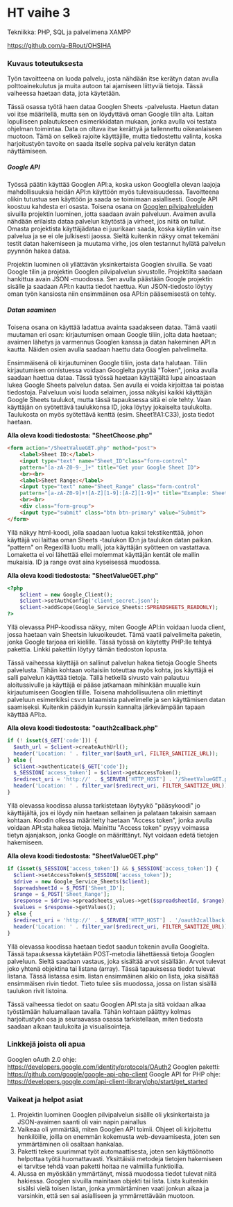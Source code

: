 # HT vaihe 3

Tekniikka:
PHP, SQL ja palvelimena XAMPP

https://github.com/a-BRout/OHSIHA

### Kuvaus toteutuksesta
Työn tavoitteena on luoda palvelu, josta nähdään itse kerätyn datan avulla polttoainekulutus ja muita autoon tai ajamiseen liittyviä tietoja. Tässä vaiheessa haetaan data, jota käytetään.

Tässä osassa työtä haen dataa Googlen Sheets -palvelusta. Haetun datan voi itse määritellä, mutta sen on löydyttävä oman Google tilin alta. Laitan lopulliseen palautukseen esimerkkidatan mukaan, jonka avulla voi testata ohjelman toimintaa. Data on oltava itse kerättyä ja tallennettu oikeanlaiseen muotoon. Tämä on selkeä rajoite käyttäjille, mutta tiedostettu valinta, koska harjoitustyön tavoite on saada itselle sopiva palvelu kerätyn datan näyttämiseen. 

##### Google API
Työssä päätin käyttää Googlen API:a, koska uskon Googlella olevan laajoja mahdollisuuksia heidän API:n käyttöön myös tulevaisuudessa. Tavoitteena olikin tutustua sen käyttöön ja saada se toimimaan asiallisesti. Google API koostuu kahdesta eri osasta. Toisena osana on [Googlen pilvipalveluiden](https://console.cloud.google.com/apis) sivuilla projektin luominen, jotta saadaan avain palveluun. Avaimen avulla nähdään erilaista dataa palvelun käytöstä ja virheet, jos niitä on tullut. Omasta projektista käyttäjädataa ei juurikaan saada, koska käytän vain itse palvelua ja se ei ole julkisesti jaossa. Sieltä kuitenkin näkyy omat tekemäni testit datan hakemiseen ja muutama virhe, jos olen testannut hylätä palvelun pyynnön hakea dataa.

Projektin luominen oli yllättävän yksinkertaista Googlen sivuilla. Se vaati Google tilin ja projektin Googlen pilvipalvelun sivustolle. Projektilta saadaan hankittua avain JSON -muodossa. Sen avulla päästään Google projektin sisälle ja saadaan API:n kautta tiedot haettua. Kun JSON-tiedosto löytyy oman työn kansiosta niin ensimmäinen osa API:in pääsemisestä on tehty.

##### Datan saaminen
Toisena osana on käyttää ladattua avainta saadakseen dataa. Tämä vaatii muutaman eri osan: kirjautumisen omaan Google tiliin, jolta data haetaan; avaimen lähetys ja varmennus Googlen kanssa ja datan hakeminen API:n kautta. Näiden osien avulla saadaan haettu data Googlen palvelimelta.

Ensimmäisenä oli kirjautuminen Google tiliin, josta data halutaan. Tiliin kirjautumisen onnistuessa voidaan Googlelta pyytää "Token", jonka avulla saadaan haettua dataa. Tässä työssä haetaan käyttäjältä lupa ainoastaan lukea Google Sheets palvelun dataa. Sen avulla ei voida kirjoittaa tai poistaa tiedostoja. Palveluun voisi luoda selaimen, jossa näkyisi kaikki käyttäjän Google Sheets taulukot, mutta tässä tapauksessa sitä ei ole tehty. Vaan käyttäjän on syötettävä taulukkonsa ID, joka löytyy jokaiselta taulukolta. Taulukosta on myös syötettävä kenttä (esim. Sheet1!A1:C33), josta tiedot haetaan.

**Alla oleva koodi tiedostosta: "SheetChoose.php"**
``` html
<form action="/SheetValueGET.php" method="post">
    <label>Sheet ID:</label>
    <input type="text" name="Sheet_ID"class="form-control" 
    pattern="[a-zA-Z0-9-_]+" title="Get your Google Sheet ID">
    <br><br>
    <label>Sheet Range:</label>
    <input type="text" name="Sheet_Range" class="form-control" 	
    pattern="[a-zA-Z0-9]+![A-Z][1-9]:[A-Z][1-9]+" title="Example: Sheet1:A1:G33">
    <br><br>
    <div class="form-group">
    <input type="submit" class="btn btn-primary" value="Submit">
</form>
```
Yllä näkyy html-koodi, jolla saadaan luotua kaksi tekstikenttää, johon käyttäjä voi laittaa oman Sheets -taulukon ID:n ja taulukon datan paikan. "pattern" on Regexillä luotu malli, jota käyttäjän syötteen on vastattava. Lomaketta ei voi lähettää ellei molemmat käyttäjän kentät ole mallin mukaisia. ID ja range ovat aina kyseisessä muodossa.

**Alla oleva koodi tiedostosta: "SheetValueGET.php"**
``` PHP
<?php
    $client = new Google_Client();
    $client->setAuthConfig('client_secret.json');
    $client->addScope(Google_Service_Sheets::SPREADSHEETS_READONLY);
?>
```
Yllä olevassa PHP-koodissa näkyy, miten Google API:in voidaan luoda client, jossa haetaan vain Sheetsin lukuoikeudet. Tämä vaatii palvelimelta paketin, jonka Google tarjoaa eri kielille. Tässä työssä on käytetty PHP:lle tehtyä pakettia. Linkki pakettiin löytyy tämän tiedoston lopusta.

Tässä vaiheessa käyttäjä on sallinut palvelun hakea tietoja Google Sheets palvelusta. Tähän kohtaan voitaisiin toteuttaa myös kohta, jos käyttäjä ei salli palvelun käyttää tietoja. Tällä hetkellä sivusto vain palautuu aloitussivulle ja käyttäjä ei pääse jatkamaan mihinkään muualle kuin kirjautumiseen Googlen tilille. Toisena mahdollisuutena olin miettinyt palveluun esimerkiksi csv:n lataamista palvelimelle ja sen käyttämisen datan saamiseksi. Kuitenkin päädyin kurssin kannalta järkevämpään tapaan käyttää API:a.

**Alla oleva koodi tiedostosta: "oauth2callback.php"**
``` PHP
if (! isset($_GET['code'])) {
  $auth_url = $client->createAuthUrl();
  header('Location: ' . filter_var($auth_url, FILTER_SANITIZE_URL));
} else {
  $client->authenticate($_GET['code']);
  $_SESSION['access_token'] = $client->getAccessToken();
  $redirect_uri = 'http://' . $_SERVER['HTTP_HOST'] . '/SheetValueGET.php';
  header('Location: ' . filter_var($redirect_uri, FILTER_SANITIZE_URL));
}
```
Yllä olevassa koodissa alussa tarkistetaan löytyykö "pääsykoodi" jo käyttäjältä, jos ei löydy niin haetaan sellainen ja palataan takaisin samaan kohtaan. Koodin ollessa määritelty haetaan "Access token", jonka avulla voidaan API:sta hakea tietoja. Mainittu "Access token" pysyy voimassa tietyn ajanjakson, jonka Google on määrittänyt. Nyt voidaan edetä tietojen hakemiseen.

**Alla oleva koodi tiedostosta: "SheetValueGET.php"**
``` PHP
if (isset($_SESSION['access_token']) && $_SESSION['access_token']) {
  $client->setAccessToken($_SESSION['access_token']);
  $drive = new Google_Service_Sheets($client);
  $spreadsheetId = $_POST['Sheet_ID'];
  $range = $_POST['Sheet_Range'];
  $response = $drive->spreadsheets_values->get($spreadsheetId, $range);
  $values = $response->getValues();
} else {
  $redirect_uri = 'http://' . $_SERVER['HTTP_HOST'] . '/oauth2callback.php';
  header('Location: ' . filter_var($redirect_uri, FILTER_SANITIZE_URL));
}
```
Yllä olevassa koodissa haetaan tiedot saadun tokenin avulla Googlelta. Tässä tapauksessa käytetään POST-metodia lähettäessä tietoja Googlen palveluun. Sieltä saadaan vastaus, joka sisältää arvot sisällään. Arvot tulevat joko yhtenä objektina tai listana (array). Tässä tapauksessa tiedot tulevat listana. Tässä listassa esim. listan ensimmäinen alkio on lista, joka sisältää ensimmäisen rivin tiedot. Tieto tulee siis muodossa, jossa on listan sisällä taulukon rivit listoina. 

Tässä vaiheessa tiedot on saatu Googlen API:sta ja sitä voidaan alkaa työstämään haluamallaan tavalla. Tähän kohtaan päättyy kolmas harjoitustyön osa ja seuraavassa osassa tarkistellaan, miten tiedosta saadaan aikaan taulukoita ja visualisointeja.

### Linkkejä joista oli apua
Googlen oAuth 2.0 ohje: https://developers.google.com/identity/protocols/OAuth2
Googlen paketti: https://github.com/google/google-api-php-client
Google API for PHP ohje: https://developers.google.com/api-client-library/php/start/get_started
### Vaikeat ja helpot asiat
1. Projektin luominen Googlen pilvipalvelun sisälle oli yksinkertaista ja JSON-avaimen saanti oli vain napin painallus
2. Vaikeaa oli ymmärtää, miten Googlen API toimii. Ohjeet oli kirjoitettu henkilöille, joilla on enemmän kokemusta web-devaamisesta, joten sen ymmärtäminen oli osaltaan hankalaa.
3. Paketti tekee suurimmat työt automaattisesta, joten sen käyttöönotto helpottaa työtä huomattavasti. Yksittäisiä metodeja tietojen hakemiseen ei tarvitse tehdä vaan paketti hoitaa ne valmiilla funktioilla.
4. Alussa en myöskään ymmärtänyt, missä muodossa tiedot tulevat niitä hakiessa. Googlen sivuilla mainitaan objekti tai lista. Lista kuitenkin sisälsi vielä toisen listan, jonka ymmärtäminen vaati jonkun aikaa ja varsinkin, että sen sai asialliseen ja ymmärrettävään muotoon.

